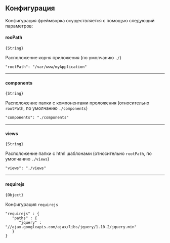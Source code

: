 ## Конфигурация

Конфигурация фреймворка осуществляется с помощью следующий параметров:

#### rooPath
`{String}`

Расположение корня приложения (по умолчанию `./`)

    "rootPath": "/var/www/myApplication"
***

#### components
`{String}`

Расположение папки с компонентами проложения (относительно `rootPath`, по умолчанию `./components`)

    "components": "./components"
***

#### views
`{String}`

Расположение папки с html шаблонами (относительно `rootPath`, по умолчанию `./views`)

    "views": "./views"
***

#### requirejs
`{Object}`

Конфигурация `requirejs`

    "requirejs" : {
       "paths" : {
          "jquery" : "//ajax.googleapis.com/ajax/libs/jquery/1.10.2/jquery.min"
       }
    }
